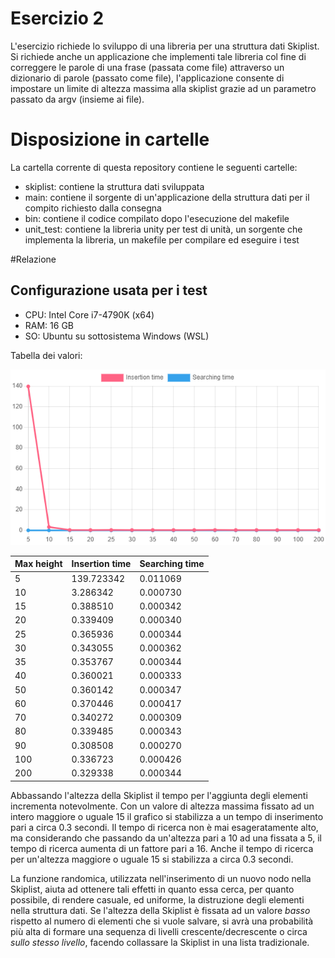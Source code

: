# Esercizio 2
L'esercizio richiede lo sviluppo di una libreria per una struttura dati Skiplist. Si richiede anche un applicazione che implementi tale libreria col fine di correggere le parole di una frase (passata come file) attraverso un dizionario di parole (passato come file), l'applicazione consente di impostare un limite di altezza massima alla skiplist grazie ad un parametro passato da argv (insieme ai file).

# Disposizione in cartelle
La cartella corrente di questa repository contiene le seguenti cartelle:
- skiplist: contiene la struttura dati sviluppata
- main: contiene il sorgente di un'applicazione della struttura dati per il compito richiesto dalla consegna
- bin: contiene il codice compilato dopo l'esecuzione del makefile
- unit_test: contiene la libreria unity per test di unità, un sorgente che implementa la libreria, un makefile per compilare ed eseguire i test

#Relazione

## Configurazione usata per i test
- CPU: Intel Core i7-4790K (x64)
- RAM: 16 GB
- SO: Ubuntu su sottosistema Windows (WSL)

Tabella dei valori:

![Grafico](chart.png)

|Max height|Insertion time|Searching time|
|--|--|--|
|5|139.723342|0.011069|
|10|3.286342|0.000730|
|15|0.388510|0.000342|
|20|0.339409|0.000340|
|25|0.365936|0.000344|
|30|0.343055|0.000362|
|35|0.353767|0.000344|
|40|0.360021|0.000333|
|50|0.360142|0.000347|
|60|0.370446|0.000417|
|70|0.340272|0.000309|
|80|0.339485|0.000343|
|90|0.308508|0.000270|
|100|0.336723|0.000426|
|200|0.329338|0.000344|

Abbassando l'altezza della Skiplist il tempo per l'aggiunta degli elementi incrementa notevolmente. Con un valore di altezza massima fissato ad un intero maggiore o uguale 15 il grafico si stabilizza a un tempo di inserimento pari a circa 0.3 secondi. Il tempo di ricerca non è mai esageratamente alto, ma considerando che passando da un'altezza pari a 10 ad una fissata a 5, il tempo di ricerca aumenta di un fattore pari a 16. Anche il tempo di ricerca per un'altezza maggiore o uguale 15 si stabilizza a circa 0.3 secondi.

La funzione randomica, utilizzata nell'inserimento di un nuovo nodo nella Skiplist, aiuta ad ottenere tali effetti in quanto essa cerca, per quanto possibile, di rendere casuale, ed uniforme, la distruzione degli elementi nella struttura dati. Se l'altezza della Skiplist è fissata ad un valore *basso* rispetto al numero di elementi che si vuole salvare, si avrà una probabilità più alta di formare una sequenza di livelli crescente/decrescente o circa *sullo stesso livello*, facendo collassare la Skiplist in una lista tradizionale.
